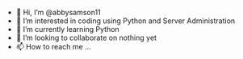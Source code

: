 - 👋 Hi, I’m @abbysamson11
- 👀 I’m interested in coding using Python and Server Administration
- 🌱 I’m currently learning Python
- 💞️ I’m looking to collaborate on nothing yet
- 📫 How to reach me ...

<!---
abbysamson11/abbysamson11 is a ✨ special ✨ repository because its `README.md` (this file) appears on your GitHub profile.
You can click the Preview link to take a look at your changes.
--->
